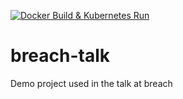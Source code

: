 [![Docker Build & Kubernetes Run](https://github.com/PunsvikCloud/breach-talk/actions/workflows/docker-kubernetes.yml/badge.svg)](https://github.com/PunsvikCloud/breach-talk/actions/workflows/docker-kubernetes.yml)

# breach-talk
Demo project used in the talk at breach
